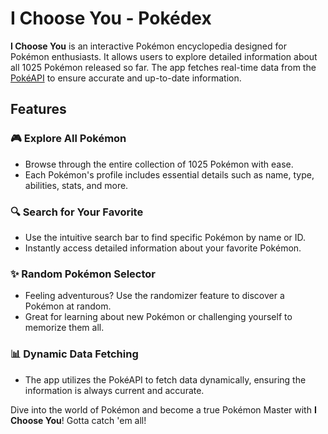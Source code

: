 # I Choose You - Pokédex

**I Choose You** is an interactive Pokémon encyclopedia designed for Pokémon enthusiasts. It allows users to explore detailed information about all 1025 Pokémon released so far. The app fetches real-time data from the [PokéAPI](https://pokeapi.co/) to ensure accurate and up-to-date information.

## Features

### 🎮 Explore All Pokémon
- Browse through the entire collection of 1025 Pokémon with ease.
- Each Pokémon's profile includes essential details such as name, type, abilities, stats, and more.

### 🔍 Search for Your Favorite
- Use the intuitive search bar to find specific Pokémon by name or ID.
- Instantly access detailed information about your favorite Pokémon.

### ✨ Random Pokémon Selector
- Feeling adventurous? Use the randomizer feature to discover a Pokémon at random.
- Great for learning about new Pokémon or challenging yourself to memorize them all.

### 📊 Dynamic Data Fetching
- The app utilizes the PokéAPI to fetch data dynamically, ensuring the information is always current and accurate.

Dive into the world of Pokémon and become a true Pokémon Master with **I Choose You**! Gotta catch 'em all!